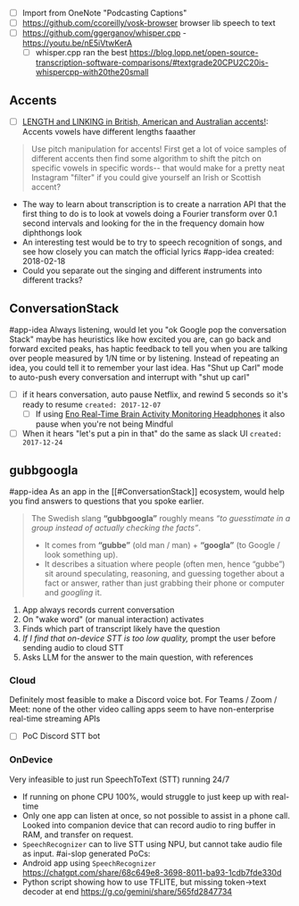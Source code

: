 - [ ] Import from OneNote "Podcasting Captions"
- [ ] https://github.com/ccoreilly/vosk-browser browser lib speech to text
- [ ] https://github.com/ggerganov/whisper.cpp - https://youtu.be/nE5iVtwKerA 
	- [ ] whisper.cpp ran the best  https://blog.lopp.net/open-source-transcription-software-comparisons/#textgrade20CPU2C20is-whispercpp-with20the20small
## Accents
- [ ] [LENGTH and LINKING in British, American and Australian accents!](https://youtu.be/tPi2jtU7Tl4?si=XSEteiC74Dsg8cpK): Accents vowels have different lengths faaather

>Use pitch manipulation for accents! First get a lot of voice samples of different accents then find some algorithm to shift the pitch on specific vowels in specific words-- that would make for a pretty neat Instagram "filter" if you could give yourself an Irish or Scottish accent?

- The way to learn about transcription is to create a narration API that the first thing to do is to look at vowels doing a Fourier transform over 0.1 second intervals and looking for the in the frequency domain how diphthongs look
- An interesting test would be to try to speech recognition of songs, and see how closely you can match the official lyrics #app-idea created: 2018-02-18
- Could you separate out the singing and different instruments into different tracks? 
## ConversationStack
#app-idea 
Always listening, would let you "ok Google pop the conversation Stack" maybe has heuristics like how excited you are, can go back and forward excited peaks, has haptic feedback to tell you when you are talking over people measured by 1/N time or by listening. Instead of repeating an idea, you could tell it to remember your last idea. Has "Shut up Carl" mode to auto-push every conversation and interrupt with "shut up carl"
- [ ] if it hears conversation, auto pause Netflix, and rewind 5 seconds so it's ready to resume `created: 2017-12-07`
	- [ ] If using [Eno Real-Time Brain Activity Monitoring Headphones](https://getenophone.com/) it also pause when you're not being Mindful
- [ ] When it hears "let's put a pin in that" do the same as slack UI `created: 2017-12-24`
## gubbgoogla
#app-idea 
As an app in the [[#ConversationStack]] ecosystem, would help you find answers to questions that you spoke earlier.

>The Swedish slang **“gubbgoogla”** roughly means _“to guesstimate in a group instead of actually checking the facts”_.
>- It comes from **“gubbe”** (old man / man) + **“googla”** (to Google / look something up).
>- It describes a situation where people (often men, hence “gubbe”) sit around speculating, reasoning, and guessing together about a fact or answer, rather than just grabbing their phone or computer and _googling_ it.

1. App always records current conversation
2. On "wake word" (or manual interaction) activates
3. Finds which part of transcript likely have the question
4. *If I find that on-device STT is too low quality,* prompt the user before sending audio to cloud STT
5. Asks LLM for the answer to the main question, with references
### Cloud
Definitely most feasible to make a Discord voice bot. 
For Teams / Zoom / Meet: none of the other video calling apps seem to have non-enterprise real-time streaming APIs
- [ ] PoC Discord STT bot
### OnDevice
Very infeasible to just run SpeechToText (STT) running 24/7
- If running on phone CPU 100%, would struggle to just keep up with real-time
- Only one app can listen at once, so not possible to assist in a phone call.
Looked into companion device that can record audio to ring buffer in RAM, and transfer on request.
- `SpeechRecognizer` can to live STT using NPU, but cannot take audio file as input.
 #ai-slop generated PoCs:
- Android app using `SpeechRecognizer` https://chatgpt.com/share/68c649e8-3698-8011-ba93-1cdb7fde330d
- Python script showing how to use TFLITE, but missing token->text decoder at end https://g.co/gemini/share/565fd2847734

